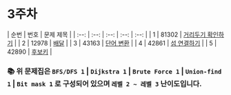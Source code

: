 # 3주차


| 순번 | 번호 | 문제 제목 |
| :--: | :--: | :--: | :--: | :--: |
| 1 | 81302 | [거리두기 확인하기](https://school.programmers.co.kr/learn/courses/30/lessons/81302) |
| 2 | 12978 | [배달](https://school.programmers.co.kr/learn/courses/30/lessons/12978) |
| 3 | 43163 | [단어 변환](https://school.programmers.co.kr/learn/courses/30/lessons/43163) |
| 4 | 42861 | [섬 연결하기](https://school.programmers.co.kr/learn/courses/30/lessons/42861) |
| 5 | 42890 | [후보키](https://school.programmers.co.kr/learn/courses/30/lessons/42890) |

### 📚 위 문제집은 `BFS/DFS 1` | `Dijkstra 1` | `Brute Force 1` | `Union-find 1` | `Bit mask 1` 로 구성되어 있으며 `레벨 2 ~ 레벨 3` 난이도입니다.